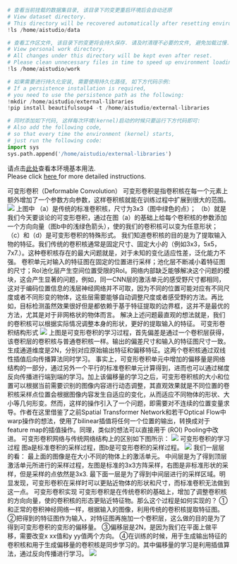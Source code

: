 ```python
# 查看当前挂载的数据集目录, 该目录下的变更重启环境后会自动还原
# View dataset directory. 
# This directory will be recovered automatically after resetting environment. 
!ls /home/aistudio/data
```


```python
# 查看工作区文件, 该目录下的变更将会持久保存. 请及时清理不必要的文件, 避免加载过慢.
# View personal work directory. 
# All changes under this directory will be kept even after reset. 
# Please clean unnecessary files in time to speed up environment loading. 
!ls /home/aistudio/work
```


```python
# 如果需要进行持久化安装, 需要使用持久化路径, 如下方代码示例:
# If a persistence installation is required, 
# you need to use the persistence path as the following: 
!mkdir /home/aistudio/external-libraries
!pip install beautifulsoup4 -t /home/aistudio/external-libraries
```


```python
# 同时添加如下代码, 这样每次环境(kernel)启动的时候只要运行下方代码即可: 
# Also add the following code, 
# so that every time the environment (kernel) starts, 
# just run the following code: 
import sys 
sys.path.append('/home/aistudio/external-libraries')
```

请点击[此处](https://ai.baidu.com/docs#/AIStudio_Project_Notebook/a38e5576)查看本环境基本用法.  <br>
Please click [here ](https://ai.baidu.com/docs#/AIStudio_Project_Notebook/a38e5576) for more detailed instructions. 

可变形卷积（Deformable Convolution） 可变形卷积是指卷积核在每一个元素上额外增加了一个参数方向参数，这样卷积核就能在训练过程中扩展到很大的范围。
![](https://ai-studio-static-online.cdn.bcebos.com/5cef20abcfbc484f8ec537effcc756dd8c1534beb6284d1fb5da56a8d9dd30c1)
上图中 
（a）是传统的标准卷积核，尺寸为3x3（图中绿色的点）； 
（b）就是我们今天要谈论的可变形卷积，通过在图（a）的基础上给每个卷积核的参数添加一个方向向量（图b中的浅绿色箭头），使的我们的卷积核可以变为任意形状； 
（c）和（d）是可变形卷积的特殊形式。 
我们知道卷积核的目的是为了提取输入物的特征。我们传统的卷积核通常是固定尺寸、固定大小的（例如3x3，5x5，7x7.）。这种卷积核存在的最大问题就是，对于未知的变化适应性差，泛化能力不强。
卷积单元对输入的特征图在固定的位置进行采样；池化层不断减小着特征图的尺寸；RoI池化层产生空间位置受限的RoI。网络内部缺乏能够解决这个问题的模块，这会产生显著的问题，例如，同一CNN层的激活单元的感受野尺寸都相同，这对于编码位置信息的浅层神经网络并不可取，因为不同的位置可能对应有不同尺度或者不同形变的物体，这些层需要能够自动调整尺度或者感受野的方法。再比如，目标检测虽然效果很好但是都依赖于基于特征提取的边界框，这并不是最优的方法，尤其是对于非网格状的物体而言。
解决上述问题最直观的想法就是，我们的卷积核可以根据实际情况调整本身的形状，更好的提取输入的特征。
可变形卷积结构形式 
![](https://ai-studio-static-online.cdn.bcebos.com/bc5d1c5b68864ddba183792e60925f8baa279342db214ac6bd03fc530ca35bdb)
上图是可变形卷积的学习过程，首先偏差是通过一个卷积层获得，该卷积层的卷积核与普通卷积核一样。输出的偏差尺寸和输入的特征图尺寸一致。生成通道维度是2N，分别对应原始输出特征和偏移特征。这两个卷积核通过双线性插值后向传播算法同时学习。 
事实上，可变形卷积单元中增加的偏移量是网络结构的一部分，通过另外一个平行的标准卷积单元计算得到，进而也可以通过梯度反向传播进行端到端的学习。加上该偏移量的学习之后，可变形卷积核的大小和位置可以根据当前需要识别的图像内容进行动态调整，其直观效果就是不同位置的卷积核采样点位置会根据图像内容发生自适应的变化，从而适应不同物体的形状、大小等几何形变。然而，这样的操作引入了一个问题，即需要对不连续的位置变量求导。作者在这里借鉴了之前Spatial Transformer Network和若干Optical Flow中warp操作的想法，使用了bilinear插值将任何一个位置的输出，转换成对于feature map的插值操作。同理，类似的想法可以直接用于 (ROI) Pooling中改进。 可变形卷积网络与传统网络结构上的区别如下图所示： ![](https://ai-studio-static-online.cdn.bcebos.com/f95f9c58d742459c9b961a8c41c7757cc08581782aa64956b502ccff0f8a8f7c)
可变形卷积的学习过程 
图a是标准卷积的采样过程，图b是可变形卷积的采样过程。
![](https://ai-studio-static-online.cdn.bcebos.com/537f4bba96c84a509735439aa704c933f1b9ca538e4a43d6bb62b5a26e3f363d)
我们一层层的看： 最上面的图像是在大小不同的物体上的激活单元。 中间层是为了得到顶层激活单元所进行的采样过程，左图是标准的3x3方阵采样，右图是非标准形状的采样，但是采样的点依然是3x3. 最下面一层是为了得到中间层进行的采样区域。明显发现，可变形卷积在采样时可以更贴近物体的形状和尺寸，而标准卷积无法做到这一点。
可变形卷积实现 
可变形卷积是在传统卷积的基础上，增加了调整卷积核的方向向量，使的卷积核的形态更贴近特征物。那么这个过程是如何实现的？ ①和正常的卷积神经网络一样，根据输入的图像，利用传统的卷积核提取特征图。 ②把得到的特征图作为输入，对特征图再施加一个卷积层，这么做的目的是为了得到可变形卷积的变形的偏移量。 ③偏移层是2N，是因为我们在平面上做平移，需要改变x xx值和y yy值两个方向。 ④在训练的时候，用于生成输出特征的卷积核和用于生成偏移量的卷积核是同步学习的。其中偏移量的学习是利用插值算法，通过反向传播进行学习。 
![](https://ai-studio-static-online.cdn.bcebos.com/5daba25e7cc641c09af23ce519d8525cfb3bf3aab16c4492892e9b7219bb318b)
